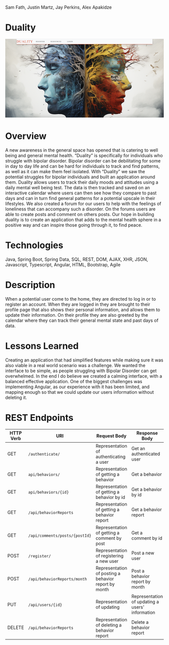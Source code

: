 Sam Fath, Justin Martz, Jay Perkins, Alex Apakidze

# Duality

![](Duality.png)


# Overview

A new awareness in the general space has opened that is catering to well being and general mental health. “Duality” is specifically for individuals who struggle with bipolar disorder. Bipolar disorder can be debilitating for some in day to day life and can be hard for individuals to track and find patterns, as well as it can make them feel isolated. With “Duality” we saw the potential struggles for bipolar individuals and built an application around them. Duality allows users to track their daily moods and attitudes using a daily mental well being test. The data is then tracked and saved on an interactive calendar where users can then see how they compare to past days and can in turn find general patterns for a potential upscale in their lifestyles. We also created a forum for our users to help with the feelings of loneliness that can accompany such a disorder. On the forums users are able to create posts and comment on others posts. Our hope in building duality is to create an application that adds to the mental health sphere in a positive way and can inspire those going through it, to find peace.

# Technologies
Java, Spring Boot, Spring Data, SQL, REST, DOM, AJAX, XHR, JSON, Javascript, Typescript, Angular, HTML, Bootstrap, Agile

# Description 
When a potential user come to the home, they are directed to log in or to register an account.
When they are logged in they are brought to their profile page that also shows their personal information, and allows them to update their information. 
On their profile they are also greeted by the calendar where they can track their general mental state and past days of data.



# Lessons Learned
Creating an application that had simplified features while making sure it was also viable in a real world scenario was a challenge. We wanted the interface to be simple, as people struggling with Bipolar Disorder can get overwhelmed. In the end I do believe we created a calming interface, with a balanced effective application. One of the biggest challenges was implementing Angular, as our experience with it has been limited, and mapping enough so that we could update our users information without deleting it.


# REST Endpoints

| HTTP Verb | URI                      | Request Body | Response Body |
|-----------|--------------------------|--------------|---------------|
| GET    | `/authenticate/` | Representation of authenticating a user | Get an authenticated user |
| GET    | `api/behaviors/` | Representation of getting a behavior | Get a behavior |
| GET    | `api/behaviors/{id}` | Representation of getting a behavior by id | Get a behavior by id |
| GET    | `/api/behaviorReports` | Representation of getting a behavior report | Get a behavior report | 
| GET    | `/api/comments/posts/{postId}` | Representation of getting a comment by post |  Get a comment by id |   
| POST   | `/register/` | Representation of registering a new user | Post a new user |
| POST   | `/api/behaviorReports/month` | Representation of posting a behavior report by month  |  Post a behavior report by month
| PUT | `/api/users/{id}` | Representation of updating | Representation of updating a users' information | Update a users' information | 
| DELETE | `/api/behaviorReports` | Representation of deleting a behavior report | Delete a behavior report |      